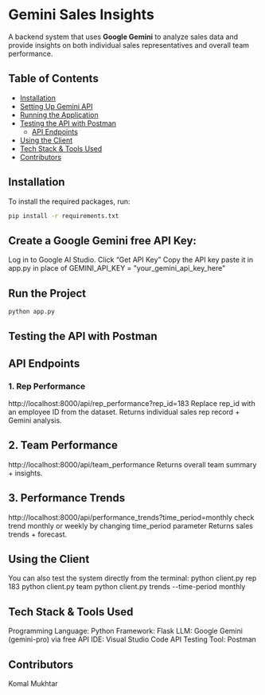 # Gemini Sales Insights

A backend system that uses **Google Gemini** to analyze sales data and provide insights on both individual sales representatives and overall team performance.


## Table of Contents

- [Installation](#installation)
- [Setting Up Gemini API](#setting-up-gemini-api)
- [Running the Application](#running-the-application)
- [Testing the API with Postman](#testing-the-api-with-postman)
  - [API Endpoints](#api-endpoints)
- [Using the Client](#using-the-client)
- [Tech Stack & Tools Used](#tech-stack--tools-used)
- [Contributors](#contributors)


## Installation

To install the required packages, run:

```bash
pip install -r requirements.txt
```
## Create a Google Gemini  free API Key:
Log in to Google AI Studio.
Click “Get API Key”
Copy the API key paste it in app.py in place of 
GEMINI_API_KEY = "your_gemini_api_key_here"
## Run the Project
```bash
python app.py
```
## Testing the API with Postman
## API Endpoints
### 1. Rep Performance
 http://localhost:8000/api/rep_performance?rep_id=183
 Replace rep_id with an employee ID from the dataset.
 Returns individual sales rep record + Gemini analysis.

## 2. Team Performance
 http://localhost:8000/api/team_performance
 Returns overall team summary + insights.
## 3. Performance Trends
 http://localhost:8000/api/performance_trends?time_period=monthly
 check trend monthly or weekly by changing time_period parameter
 Returns sales trends + forecast.

## Using the Client
 You can also test the system directly from the terminal:
 python client.py rep 183
 python client.py team
 python client.py trends --time-period monthly

## Tech Stack & Tools Used
 Programming Language: Python
 Framework: Flask
 LLM: Google Gemini (gemini-pro) via free API
 IDE: Visual Studio Code
 API Testing Tool: Postman

## Contributors
 Komal Mukhtar